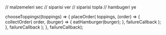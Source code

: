 // malzemeleri sec
// siparisi ver
// siparisi topla
// hambugeri ye

chooseToppings((toppings) => {
  placeOrder(
    toppings,
    (order) => {
      collectOrder(
        order,
        (burger) => {
          eatHamburger(burger);
        },
        failureCallback
      );
    },
    failureCallback
  );
}, failureCallback);

